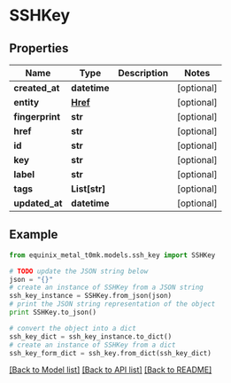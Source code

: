 # SSHKey


## Properties
Name | Type | Description | Notes
------------ | ------------- | ------------- | -------------
**created_at** | **datetime** |  | [optional] 
**entity** | [**Href**](Href.md) |  | [optional] 
**fingerprint** | **str** |  | [optional] 
**href** | **str** |  | [optional] 
**id** | **str** |  | [optional] 
**key** | **str** |  | [optional] 
**label** | **str** |  | [optional] 
**tags** | **List[str]** |  | [optional] 
**updated_at** | **datetime** |  | [optional] 

## Example

```python
from equinix_metal_t0mk.models.ssh_key import SSHKey

# TODO update the JSON string below
json = "{}"
# create an instance of SSHKey from a JSON string
ssh_key_instance = SSHKey.from_json(json)
# print the JSON string representation of the object
print SSHKey.to_json()

# convert the object into a dict
ssh_key_dict = ssh_key_instance.to_dict()
# create an instance of SSHKey from a dict
ssh_key_form_dict = ssh_key.from_dict(ssh_key_dict)
```
[[Back to Model list]](../README.md#documentation-for-models) [[Back to API list]](../README.md#documentation-for-api-endpoints) [[Back to README]](../README.md)


